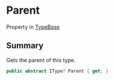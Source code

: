 # Parent

Property in [TypeBase](broken-reference)

## Summary

Gets the parent of this type.

```csharp
public abstract IType? Parent { get; }
```
